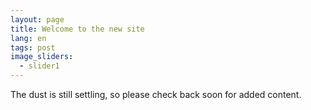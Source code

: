 ```yaml
---
layout: page
title: Welcome to the new site
lang: en
tags: post
image_sliders:
  - slider1
---
```


The dust is still settling, so please check back soon for added content. 


